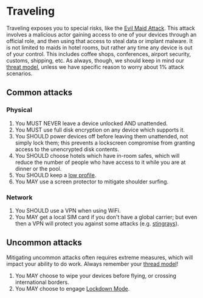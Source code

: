 # Traveling

Traveling exposes you to special risks, like the [Evil Maid Attack](https://en.wikipedia.org/wiki/Evil_maid_attack).  This attack involves a malicious actor gaining access to one of your devices through an official role, and then using that access to steal data or implant malware.  It is not limited to maids in hotel rooms, but rather any time any device is out of your control.  This includes coffee shops, conferences, airport security, customs, shipping, etc.  As always, though, we should keep in mind our [threat model](./threat_model.md), unless we have specific reason to worry about 1% attack scenarios.

## Common attacks

### Physical

1. You MUST NEVER leave a device unlocked AND unattended.
1. You MUST use full disk encryption on any device which supports it.
1. You SHOULD power devices off before leaving them unattended, not simply lock them; this prevents a lockscreen compromise from granting access to the unencrypted disk contents.
1. You SHOULD choose hotels which have in-room safes, which will reduce the number of people who have access to it while you are at dinner or the pool.
1. You SHOULD keep a [low profile](https://a16zcrypto.com/posts/article/personal-physical-security/).
1. You MAY use a screen protector to mitigate shoulder surfing.

### Network

1. You SHOULD use a VPN when using WiFi.
1. You MAY get a local SIM card if you don't have a global carrier; but even then a VPN will protect you against some attacks (e.g. [stingrays](https://en.wikipedia.org/wiki/Stingray_phone_tracker)).

## Uncommon attacks

Mitigating uncommon attacks often requires extreme measures, which will impact your ability to do work.  Always remember your [thread model](./threat_model.md)!

1. You MAY choose to wipe your devices before flying, or crossing international borders.
1. You MAY choose to engage [Lockdown Mode](https://support.apple.com/en-us/105120).

